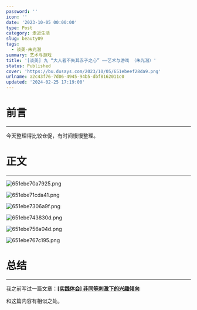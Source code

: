 ```yaml
---
password: ''
icon: ''
date: '2023-10-05 00:00:00'
type: Post
category: 走近生活
slug: beauty09
tags:
  - 谈美-朱光潜
summary: 艺术与游戏
title: '[谈美] 九 “大人者不失其赤子之心” ——艺术与游戏 （朱光潜）'
status: Published
cover: 'https://bu.dusays.com/2023/10/05/651ebeef28da9.png'
urlname: a2c43f76-7d06-4945-94b5-dbf8162011c0
updated: '2024-02-25 17:19:00'
---
```


# 前言


---


  今天整理得比较仓促，有时间慢慢整理。


# 正文


---


![651ebe70a7925.png](https://bu.dusays.com/2023/10/05/651ebe70a7925.png)


![651ebe71cda41.png](https://bu.dusays.com/2023/10/05/651ebe71cda41.png)


![651ebe7306a9f.png](https://bu.dusays.com/2023/10/05/651ebe7306a9f.png)


![651ebe743830d.png](https://bu.dusays.com/2023/10/05/651ebe743830d.png)


![651ebe756a04d.png](https://bu.dusays.com/2023/10/05/651ebe756a04d.png)


![651ebe767c195.png](https://bu.dusays.com/2023/10/05/651ebe767c195.png)


# 总结


---


我之前写过一篇文章：[**[实践体会] 非同等刺激下的兴趣倾向**](https://matrixcore.top/article/stimulate)


和这篇内容有相似之处。

